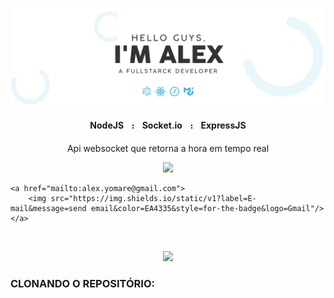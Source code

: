 
<p align="center">
    <img src="https://github.com/4lex-passos/4lex-passos/blob/main/README-HEADER.png" />
</p>

<h4 align="center">
    NodeJSㅤ᎓ㅤSocket.ioㅤ᎓ㅤExpressJS
</h4>

<p align="center">Api websocket que retorna a hora em tempo real</p>

<p align="center">
    <a href="https://www.linkedin.com/in/4lex-passos/">
        <img src="https://img.shields.io/static/v1?label=LinkedIn&message=View&color=0A66C2&style=for-the-badge&logo=LinkedIn"/>
    </a>

    <a href="mailto:alex.yomare@gmail.com">
        <img src="https://img.shields.io/static/v1?label=E-mail&message=send email&color=EA4335&style=for-the-badge&logo=Gmail"/>
    </a>
</p>

</br>

<p alt="INSTALAÇÃO" align="center">
    <img src="https://github.com/4lex-passos/Realtime_Clock_FRONT-END/blob/master/public/README-TITLES-INSTALA%C3%87%C3%83O.png" />
</p>

### CLONANDO O REPOSITÓRIO:
</br>

